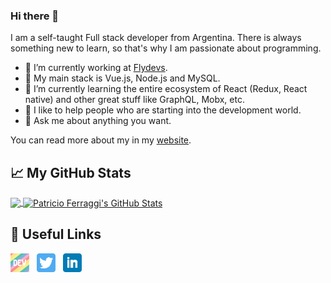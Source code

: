 ### Hi there 👋

I am a self-taught Full stack developer from Argentina. There is always something new to learn, so that's why I am passionate about programming.

- 🔭 I’m currently working at [Flydevs](https://www.flydevs.com/). 
- 💪 My main stack is Vue.js, Node.js and MySQL.
- 🌱 I’m currently learning the entire ecosystem of React (Redux, React native) and other great stuff like GraphQL, Mobx, etc.
- 👯 I like to help people who are starting into the development world.
- 💬 Ask me about anything you want.

You can read more about my in my [website](https://lucaspulliese.com/).


## &#x1f4c8; My GitHub Stats

<a href="https://github.com/lucaspulliese/lucaspulliese">
  <img align="center" src="https://github-readme-stats.vercel.app/api/top-langs/?username=lucaspulliese&hide=html" />
</a>

<a href="https://github.com/lucaspulliese/lucaspulliese">
  <img align="center" src="https://github-readme-stats.vercel.app/api?username=lucaspulliese&show_icons=true&line_height=27&count_private=true" alt="Patricio Ferraggi's GitHub Stats" />
</a>

## 📇 Useful Links

<p align='left'>
<a target="_blank" href="https://lucaspulliese.com"><img height="30" src="https://github.com/Raagh/Raagh/raw/master/dev.png?raw=true"></a>&nbsp;&nbsp;
<a target="_blank" href="https://twitter.com/lucaspulliese"><img height="30" src="https://github.com/Raagh/Raagh/raw/master/twitter.png?raw=true"></a>&nbsp;&nbsp;
<a target="_blank" href="https://www.linkedin.com/in/lucas-manuel-pulliese-3ba6b8139/"><img height="30" src="https://github.com/Raagh/Raagh/raw/master/linkedin.png?raw=true"></a>&nbsp;&nbsp;
</p>
